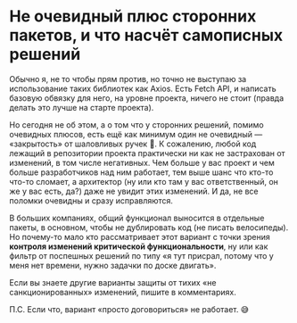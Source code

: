 # Не очевидный плюс сторонних пакетов, и что насчёт самописных решений

Обычно я, не то чтобы прям против, но точно не выступаю за использование таких библиотек как Axios. Есть Fetch API, и написать базовую обвязку для него, на уровне проекта, ничего не стоит (правда делать это лучше на старте проекта).

Но сегодня не об этом, а о том что у сторонних решений, помимо очевидных плюсов, есть ещё как минимум один не очевидный — «закрытость» от шаловливых ручек 🙌. К сожалению, любой код лежащий в репозитории проекта практически ни как не застрахован от изменений, в том числе негативных. Чем больше у вас проект и чем больше разработчиков над ним работает, тем выше шанс что кто-то что-то сломает, а архитектор (ну или кто там у вас ответственный, он же у вас есть, да?) даже не увидит этих изменений. И да, не все поломки очевидны и сразу исправляются.

В больших компаниях, общий функционал выносится в отдельные пакеты, в основном, чтобы не дублировать код (не писать велосипеды). Но почему-то мало кто рассматривает этот вариант с точки зрения **контроля изменений критической функциональности**, ну или как фильтр от поспешных решений по типу «я тут присрал, потому что у меня нет времени, нужно задачки по доске двигать».

Если вы знаете другие варианты защиты от тихих «не санкционированных» изменений, пишите в комментариях.

П.С. Если что, вариант «просто договориться» не работает. 😅
